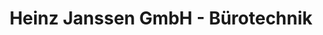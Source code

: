 ---
title: "Heinz Janssen GmbH - Bürotechnik"
url: /emden/heinz-janssen-gmbh-buerotechnik/
shop: Möbel
---